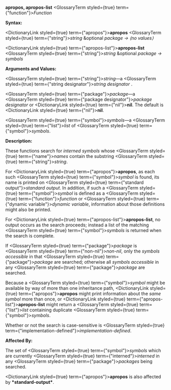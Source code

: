 **apropos, apropos-list** <GlossaryTerm styled={true} term={"function"}><i>Function</i></GlossaryTerm> 



**Syntax:** 



<DictionaryLink styled={true} term={"apropos"}><b>apropos</b></DictionaryLink> <GlossaryTerm styled={true} term={"string"}><i>string</i></GlossaryTerm> &amp;optional *package → ⟨no values⟩* 



<DictionaryLink styled={true} term={"apropos-list"}><b>apropos-list</b></DictionaryLink> <GlossaryTerm styled={true} term={"string"}><i>string</i></GlossaryTerm> &amp;optional *package → symbols* 



**Arguments and Values:** 



<GlossaryTerm styled={true} term={"string"}><i>string</i></GlossaryTerm>—a <GlossaryTerm styled={true} term={"string designator"}><i>string designator</i></GlossaryTerm> . 



<GlossaryTerm styled={true} term={"package"}><i>package</i></GlossaryTerm>—a <GlossaryTerm styled={true} term={"package designator"}><i>package designator</i></GlossaryTerm> or <DictionaryLink styled={true} term={"nil"}><b>nil</b></DictionaryLink>. The default is <DictionaryLink styled={true} term={"nil"}><b>nil</b></DictionaryLink>. 



<GlossaryTerm styled={true} term={"symbol"}><i>symbols</i></GlossaryTerm>—a <GlossaryTerm styled={true} term={"list"}><i>list</i></GlossaryTerm> of <GlossaryTerm styled={true} term={"symbol"}><i>symbols</i></GlossaryTerm>. 



**Description:** 



These functions search for *interned symbols* whose <GlossaryTerm styled={true} term={"name"}><i>names</i></GlossaryTerm> contain the substring <GlossaryTerm styled={true} term={"string"}><i>string</i></GlossaryTerm>. 



 



 



For <DictionaryLink styled={true} term={"apropos"}><b>apropos</b></DictionaryLink>, as each such <GlossaryTerm styled={true} term={"symbol"}><i>symbol</i></GlossaryTerm> is found, its name is printed on <GlossaryTerm styled={true} term={"standard output"}><i>standard output</i></GlossaryTerm>. In addition, if such a <GlossaryTerm styled={true} term={"symbol"}><i>symbol</i></GlossaryTerm> is defined as a <GlossaryTerm styled={true} term={"function"}><i>function</i></GlossaryTerm> or <GlossaryTerm styled={true} term={"dynamic variable"}><i>dynamic variable</i></GlossaryTerm>, information about those definitions might also be printed. 



For <DictionaryLink styled={true} term={"apropos-list"}><b>apropos-list</b></DictionaryLink>, no output occurs as the search proceeds; instead a list of the matching <GlossaryTerm styled={true} term={"symbol"}><i>symbols</i></GlossaryTerm> is returned when the search is complete. 



If <GlossaryTerm styled={true} term={"package"}><i>package</i></GlossaryTerm> is <GlossaryTerm styled={true} term={"non-nil"}><i>non-nil</i></GlossaryTerm>, only the *symbols accessible* in that <GlossaryTerm styled={true} term={"package"}><i>package</i></GlossaryTerm> are searched; otherwise all *symbols accessible* in any <GlossaryTerm styled={true} term={"package"}><i>package</i></GlossaryTerm> are searched. 



Because a <GlossaryTerm styled={true} term={"symbol"}><i>symbol</i></GlossaryTerm> might be available by way of more than one inheritance path, <DictionaryLink styled={true} term={"apropos"}><b>apropos</b></DictionaryLink> might print information about the *same symbol* more than once, or <DictionaryLink styled={true} term={"apropos-list"}><b>apropos-list</b></DictionaryLink> might return a <GlossaryTerm styled={true} term={"list"}><i>list</i></GlossaryTerm> containing duplicate <GlossaryTerm styled={true} term={"symbol"}><i>symbols</i></GlossaryTerm>. 



Whether or not the search is case-sensitive is <GlossaryTerm styled={true} term={"implementation-defined"}><i>implementation-defined</i></GlossaryTerm>. 



**Affected By:** 



The set of <GlossaryTerm styled={true} term={"symbol"}><i>symbols</i></GlossaryTerm> which are currently <GlossaryTerm styled={true} term={"interned"}><i>interned</i></GlossaryTerm> in any <GlossaryTerm styled={true} term={"package"}><i>packages</i></GlossaryTerm> being searched. 



<DictionaryLink styled={true} term={"apropos"}><b>apropos</b></DictionaryLink> is also affected by **\*standard-output\***. 



